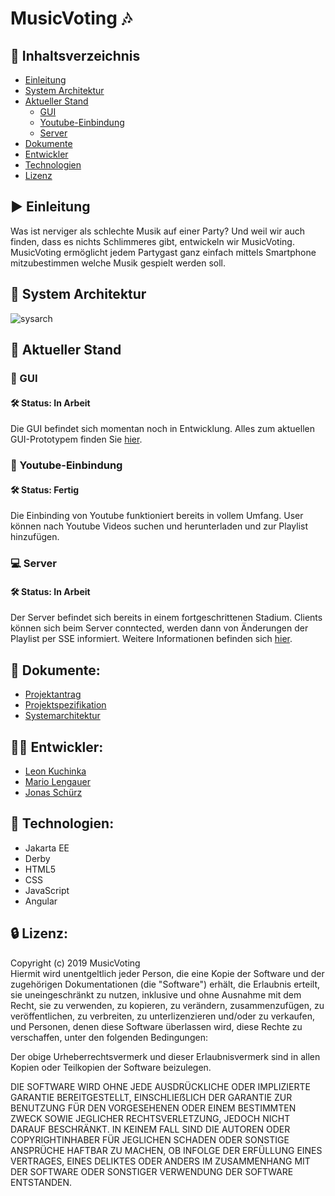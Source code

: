 # MusicVoting :notes:

## :bookmark_tabs: Inhaltsverzeichnis
- [Einleitung](#arrow_forward-einleitung)
- [System Architektur](#ferris_wheel-system-architektur)
- [Aktueller Stand](#hammer-aktueller-stand)
  - [GUI](#iphone-gui)
  - [Youtube-Einbindung](#musical_note-youtube-einbindung)
  - [Server](#computer-server)
- [Dokumente](#closed_book-dokumente)
- [Entwickler](#guardsman-entwickler)
- [Technologien](#wrench-technologien)
- [Lizenz](#lock-lizenz)

## :arrow_forward: Einleitung
Was ist nerviger als schlechte Musik auf einer Party? Und weil wir auch finden, dass es nichts Schlimmeres gibt, entwickeln wir MusicVoting. MusicVoting ermöglicht jedem Partygast ganz einfach mittels Smartphone mitzubestimmen welche Musik gespielt werden soll.


## :ferris_wheel: System Architektur
![sysarch](/img/systemarchitektur.png)

## :hammer: Aktueller Stand

### :iphone: GUI
#### 🛠 Status: In Arbeit
Die GUI befindet sich momentan noch in Entwicklung. Alles zum aktuellen GUI-Prototypem finden Sie [hier](/GUI_Prototype/my-app).

### :musical_note: Youtube-Einbindung
#### 🛠 Status: Fertig
Die Einbinding von Youtube funktioniert bereits in vollem Umfang. User können nach Youtube Videos suchen und herunterladen und zur Playlist hinzufügen.

### :computer: Server
#### 🛠 Status: In Arbeit
Der Server befindet sich bereits in einem fortgeschrittenen Stadium. Clients können sich beim Server conntected, werden dann von Änderungen der Playlist per SSE informiert. Weitere Informationen befinden sich [hier](/Server).

##  :closed_book: Dokumente:

- [Projektantrag](docs/Projektantrag.pdf)
- [Projektspezifikation](docs/projektspezifikation.md)
- [Systemarchitektur](/img/systemarchitektur.png)


## :guardsman: Entwickler:
- [Leon Kuchinka](https://github.com/leonkuchinka)
- [Mario Lengauer](https://github.com/lengauermario)
- [Jonas Schürz](https://github.com/jonasschuerz)

## :wrench: Technologien:

- Jakarta EE
- Derby
- HTML5
- CSS
- JavaScript
- Angular


## :lock: Lizenz:

Copyright (c) 2019 MusicVoting </br>
Hiermit wird unentgeltlich jeder Person, die eine Kopie der Software und der zugehörigen Dokumentationen (die "Software") erhält, die Erlaubnis erteilt, sie uneingeschränkt zu nutzen, inklusive und ohne Ausnahme mit dem Recht, sie zu verwenden, zu kopieren, zu verändern, zusammenzufügen, zu veröffentlichen, zu verbreiten, zu unterlizenzieren und/oder zu verkaufen, und Personen, denen diese Software überlassen wird, diese Rechte zu verschaffen, unter den folgenden Bedingungen:

Der obige Urheberrechtsvermerk und dieser Erlaubnisvermerk sind in allen Kopien oder Teilkopien der Software beizulegen.

DIE SOFTWARE WIRD OHNE JEDE AUSDRÜCKLICHE ODER IMPLIZIERTE GARANTIE BEREITGESTELLT, EINSCHLIEẞLICH DER GARANTIE ZUR BENUTZUNG FÜR DEN VORGESEHENEN ODER EINEM BESTIMMTEN ZWECK SOWIE JEGLICHER RECHTSVERLETZUNG, JEDOCH NICHT DARAUF BESCHRÄNKT. IN KEINEM FALL SIND DIE AUTOREN ODER COPYRIGHTINHABER FÜR JEGLICHEN SCHADEN ODER SONSTIGE ANSPRÜCHE HAFTBAR ZU MACHEN, OB INFOLGE DER ERFÜLLUNG EINES VERTRAGES, EINES DELIKTES ODER ANDERS IM ZUSAMMENHANG MIT DER SOFTWARE ODER SONSTIGER VERWENDUNG DER SOFTWARE ENTSTANDEN.

